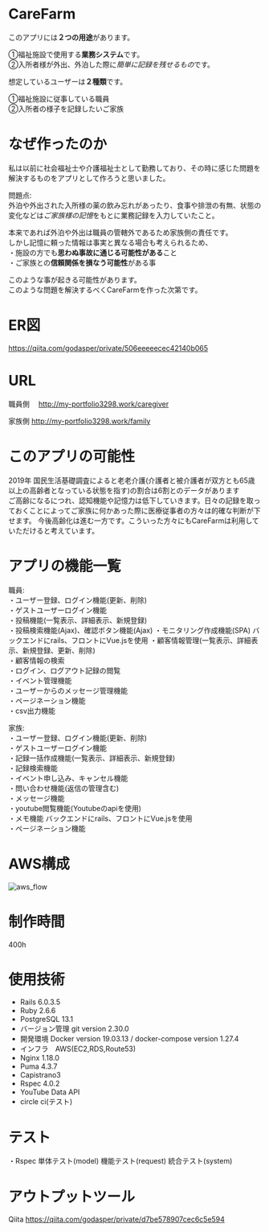 # CareFarm
このアプリには<span>**２つ</span>の用途**があります。

  ①福祉施設で使用する**業務システム**です。  
  ②入所者様が外出、外泊した際に*簡単に記録を残せるもの*です。

想定しているユーザーは**２種類**です。  

  ①福祉施設に従事している職員  
  ②入所者の様子を記録したいご家族

# なぜ作ったのか
私は以前に社会福祉士や介護福祉士として勤務しており、その時に感じた問題を解決するものをアプリとして作ろうと思いました。  

問題点:  
  外泊や外出された入所様の薬の飲み忘れがあったり、食事や排泄の有無、状態の変化などは*ご家族様の記憶*をもとに業務記録を入力していたこと。  

本来であれば外泊や外出は職員の管轄外であるため家族側の責任です。  
しかし記憶に頼った情報は事実と異なる場合も考えられるため、  
・施設の方でも**思わぬ事故に通じる可能性がある**こと  
・ご家族との**信頼関係を損なう可能性**がある事  

このような事が起きる可能性があります。  
このような問題を解決するべくCareFarmを作った次第です。  

# ER図 
https://qiita.com/godasper/private/506eeeeecec42140b065

# URL 
職員側　
http://my-portfolio3298.work/caregiver

家族側
http://my-portfolio3298.work/family

# このアプリの可能性
2019年 国民生活基礎調査によると老老介護(介護者と被介護者が双方とも65歳以上の高齢者となっている状態を指す)の割合は<span>6割とのデータがあります</span>  
ご高齢になるにつれ、認知機能や記憶力は低下していきます。日々の記録を取っておくことによってご家族に何かあった際に医療従事者の方々は的確な判断が下せます。
今後高齢化は進む一方です。こういった方々にもCareFarmは利用していただけると考えています。


# アプリの機能一覧
職員:  
・ユーザー登録、ログイン機能(更新、削除)  
・ゲストユーザーログイン機能  
・投稿機能(一覧表示、詳細表示、新規登録)  
・投稿検索機能(Ajax)、確認ボタン機能(Ajax) 
・モニタリング作成機能(SPA)
    バックエンドにrails、フロントにVue.jsを使用 
・顧客情報管理(一覧表示、詳細表示、新規登録、更新、削除)  
・顧客情報の検索  
・ログイン、ログアウト記録の閲覧  
・イベント管理機能  
・ユーザーからのメッセージ管理機能  
・ページネーション機能  
・csv出力機能  


家族:  
・ユーザー登録、ログイン機能(更新、削除)  
・ゲストユーザーログイン機能  
・記録一括作成機能(一覧表示、詳細表示、新規登録)  
・記録検索機能  
・イベント申し込み、キャンセル機能  
・問い合わせ機能(返信の管理含む)  
・メッセージ機能  
・youtube閲覧機能(Youtubeのapiを使用)  
・メモ機能
  バックエンドにrails、フロントにVue.jsを使用  
・ページネーション機能  


# AWS構成
![aws_flow](https://user-images.githubusercontent.com/66477859/115424404-a4ffdf80-a239-11eb-9b8b-2463e84dc35c.jpg)

# 制作時間
400h

# 使用技術
* Rails 6.0.3.5 
* Ruby 2.6.6
* PostgreSQL 13.1
* バージョン管理 git version 2.30.0
* 開発環境 Docker version 19.03.13 / docker-compose version 1.27.4
* インフラ　AWS(EC2,RDS,Route53)
* Nginx 1.18.0
* Puma 4.3.7
* Capistrano3
* Rspec 4.0.2
* YouTube Data API 
* circle ci(テスト)


# テスト
・Rspec
  単体テスト(model)
  機能テスト(request)
  統合テスト(system)


# アウトプットツール
Qiita
https://qiita.com/godasper/private/d7be578907cec6c5e594
